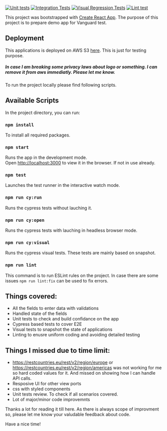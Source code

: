 [![Unit tests](https://github.com/DnyaneshD/varguard/actions/workflows/unit.yml/badge.svg)](https://github.com/DnyaneshD/varguard/actions/workflows/unit.yml)
[![Integration Tests](https://github.com/DnyaneshD/varguard/actions/workflows/integration.yml/badge.svg)](https://github.com/DnyaneshD/varguard/actions/workflows/integration.yml)
[![Visual Regression Tests](https://github.com/DnyaneshD/varguard/actions/workflows/visual.yml/badge.svg)](https://github.com/DnyaneshD/varguard/actions/workflows/visual.yml)
[![Lint test](https://github.com/DnyaneshD/varguard/actions/workflows/lint.yml/badge.svg)](https://github.com/DnyaneshD/varguard/actions/workflows/lint.yml)

This project was bootstrapped with [Create React App](https://github.com/facebook/create-react-app).
The purpose of this project is to prepare demo app for Vanguard test.

## Deployment

This applications is deployed on AWS S3 [here](http://vanguardtest.s3-website.eu-central-1.amazonaws.com/). This is just for testing purpose.

##### In case I am breaking some privacy laws about logo or something. I can remove it from aws immediatly. Please let me know.

To run the project locally please find following scripts.

## Available Scripts

In the project directory, you can run:

### `npm install`

To install all required packages.

### `npm start`

Runs the app in the development mode.<br>
Open [http://localhost:3000](http://localhost:3000) to view it in the browser. If not in use already.

### `npm test`

Launches the test runner in the interactive watch mode.<br>

### `npm run cy:run`

Runs the cypress tests without lauching it.<br>

### `npm run cy:open`

Runs the cypress tests with lauching in headless browser mode.<br>

### `npm run cy:visual`

Runs the cypress visual tests. These tests are mainly based on snapshot.<br>

### `npm run lint`

This command is to run ESLint rules on the project. In case there are some issues `npm run lint:fix` can be used to fix errors.<br>

## Things covered:

- All the fields to enter data with validations
- Handled state of the fields
- Unit tests to check and build confidance on the app
- Cypress based tests to cover E2E
- Visual tests to snapshot the state of applications
- Linting to enusre uniform coding and avoiding detailed testing

## Things I missed due to time limit:

- https://restcountries.eu/rest/v2/region/europe or https://restcountries.eu/rest/v2/region/americas was not working for me so hard coded values for it. And missed on showing how I can handle API calls.
- Resposive UI for other view ports
- css with styled components
- Unit tests review. To check if all scenarios covered.
- Lot of major/minor code improvemnts

Thanks a lot for reading it till here. As there is always scope of improvment so, please let me know your valudable feedback about code.

Have a nice time!
